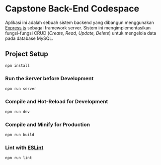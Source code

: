 # **Capstone Back-End Codespace** 

Aplikasi ini adalah sebuah sistem backend yang dibangun menggunakan [Express.js](https://expressjs.com/) sebagai framework server. Sistem ini mengimplementasikan fungsi-fungsi CRUD (*Create, Read, Update, Delete*) untuk mengelola data pada database MySQL.


## Project Setup

```sh
npm install
```

### Run the Server before Development

```sh
npm run server
```

### Compile and Hot-Reload for Development

```sh
npm run dev
```

### Compile and Minify for Production

```sh
npm run build
```

### Lint with [ESLint](https://eslint.org/)

```sh
npm run lint
```
